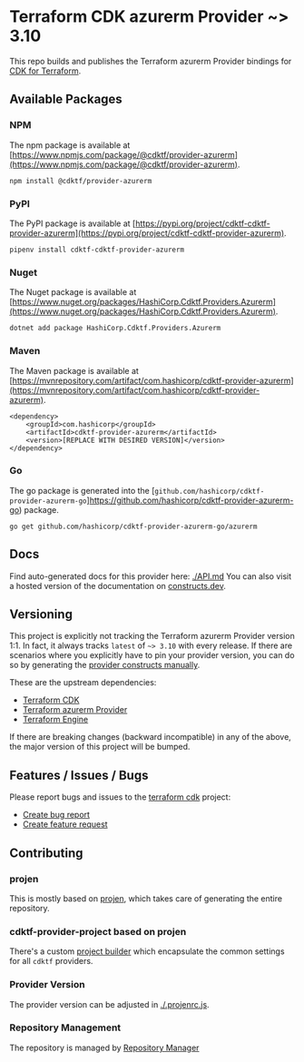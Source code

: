 
# Terraform CDK azurerm Provider ~> 3.10

This repo builds and publishes the Terraform azurerm Provider bindings for [CDK for Terraform](https://cdk.tf).

## Available Packages

### NPM

The npm package is available at [https://www.npmjs.com/package/@cdktf/provider-azurerm](https://www.npmjs.com/package/@cdktf/provider-azurerm).

`npm install @cdktf/provider-azurerm`

### PyPI

The PyPI package is available at [https://pypi.org/project/cdktf-cdktf-provider-azurerm](https://pypi.org/project/cdktf-cdktf-provider-azurerm).

`pipenv install cdktf-cdktf-provider-azurerm`

### Nuget

The Nuget package is available at [https://www.nuget.org/packages/HashiCorp.Cdktf.Providers.Azurerm](https://www.nuget.org/packages/HashiCorp.Cdktf.Providers.Azurerm).

`dotnet add package HashiCorp.Cdktf.Providers.Azurerm`

### Maven

The Maven package is available at [https://mvnrepository.com/artifact/com.hashicorp/cdktf-provider-azurerm](https://mvnrepository.com/artifact/com.hashicorp/cdktf-provider-azurerm).

```
<dependency>
    <groupId>com.hashicorp</groupId>
    <artifactId>cdktf-provider-azurerm</artifactId>
    <version>[REPLACE WITH DESIRED VERSION]</version>
</dependency>
```


### Go

The go package is generated into the [`github.com/hashicorp/cdktf-provider-azurerm-go`]https://github.com/hashicorp/cdktf-provider-azurerm-go) package.

`go get github.com/hashicorp/cdktf-provider-azurerm-go/azurerm`

## Docs

Find auto-generated docs for this provider here: [./API.md](./API.md)
You can also visit a hosted version of the documentation on [constructs.dev](https://constructs.dev/packages/@cdktf/provider-azurerm).

## Versioning

This project is explicitly not tracking the Terraform azurerm Provider version 1:1. In fact, it always tracks `latest` of `~> 3.10` with every release. If there are scenarios where you explicitly have to pin your provider version, you can do so by generating the [provider constructs manually](https://cdk.tf/imports).

These are the upstream dependencies:

- [Terraform CDK](https://cdk.tf)
- [Terraform azurerm Provider](https://github.com/terraform-providers/terraform-provider-azurerm)
- [Terraform Engine](https://terraform.io)

If there are breaking changes (backward incompatible) in any of the above, the major version of this project will be bumped.

## Features / Issues / Bugs

Please report bugs and issues to the [terraform cdk](https://cdk.tf) project:

- [Create bug report](https://cdk.tf/bug)
- [Create feature request](https://cdk.tf/feature)

## Contributing

### projen

This is mostly based on [projen](https://github.com/eladb/projen), which takes care of generating the entire repository.

### cdktf-provider-project based on projen

There's a custom [project builder](https://github.com/hashicorp/cdktf-provider-project) which encapsulate the common settings for all `cdktf` providers.

### Provider Version

The provider version can be adjusted in [./.projenrc.js](./.projenrc.js).

### Repository Management

The repository is managed by [Repository Manager](https://github.com/hashicorp/cdktf-repository-manager/)
